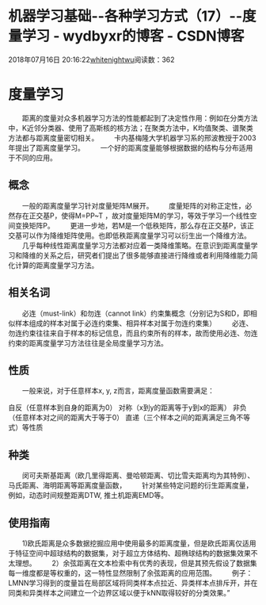 # 机器学习基础--各种学习方式（17）--度量学习 - wydbyxr的博客 - CSDN博客
2018年07月16日 20:16:22[whitenightwu](https://me.csdn.net/wydbyxr)阅读数：362
# 度量学习
　　距离的度量对众多机器学习方法的性能都起到了决定性作用：例如在分类方法中，K近邻分类器、使用了高斯核的核方法；在聚类方法中，K均值聚类、谱聚类方法都与距离度量密切相关。 
　　卡内基梅隆大学机器学习系的邢波教授于2003年提出了距离度量学习。 
　　一个好的距离度量能够根据数据的结构与分布适用于不同的应用。
## 概念
　　一般的距离度量学习针对度量矩阵M展开。 
　　度量矩阵的对称正定性，必然存在正交基P，使得M=PP~T ，故对度量矩阵M的学习，等效于学习一个线性空间变换矩阵P。 
　　更进一步地，若M是一个低秩矩阵，那么存在正交基P，该正交基可以作为降维矩阵使用。也即低秩距离度量学习可以衍生出一个降维方法。 
　　几乎每种线性距离度量学习方法都对应着一类降维策略。在意识到距离度量学习和降维的关系之后，研究者们提出了很多能够直接进行降维或者利用降维能力简化计算的距离度量学习方法。
## 相关名词
　　必连（must-link）和勿连（cannot link）约束集概念（分别记为S和D，即相似样本组成的样本对属于必连约束集、相异样本对属于勿连约束集） 
　　必连、勿连约束往往来自于样本的标记信息，而且约束所有的样本，故而使用必连、勿连约束的距离度量学习方法往往是全局度量学习方法。
## 性质
　　一般来说，对于任意样本x, y, z而言，距离度量函数需要满足：
> 
自反（任意样本到自身的距离为0） 
  对称（x到y的距离等于y到x的距离） 
  非负（任意样本对之间的距离大于等于0） 
  直递（三个样本之间的距离满足三角不等式）等性质
## 种类
　　闵可夫斯基距离（欧几里得距离、曼哈顿距离、切比雪夫距离均为其特例）、马氏距离、海明距离等距离度量函数， 
　　针对某些特定问题的衍生距离度量，例如，动态时间规整距离DTW, 推土机距离EMD等。
## 使用指南
　　1)欧氏距离是众多数据挖掘应用中使用最多的距离度量，但是欧氏距离仅适用于特征空间中超球结构的数据集，对于超立方体结构、超椭球结构的数据集效果不太理想。 
　　2）余弦距离在文本检索中有优秀的表现，但是其预先假设了数据集每一维度都是等权重的，这一特性显然限制了余弦距离的应用范围。 
　　例子：LMNN学习得到的度量旨在局部区域将同类样本点拉近、异类样本点排斥开，并在同类和异类样本之间建立一个边界区域以便于kNN取得较好的分类效果。”    
